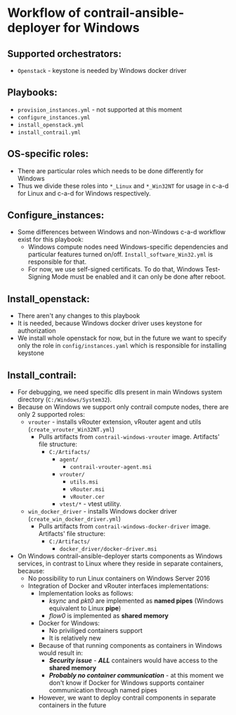 # Workflow of contrail-ansible-deployer for Windows

## Supported orchestrators:
  * `Openstack` - keystone is needed by Windows docker driver

## Playbooks:
  * `provision_instances.yml` - not supported at this moment
  * `configure_instances.yml`
  * `install_openstack.yml`
  * `install_contrail.yml`

## OS-specific roles:
  * There are particular roles which needs to be done differently for Windows
  * Thus we divide these roles into `*_Linux` and `*_Win32NT` for usage in c-a-d for Linux and c-a-d for Windows respectively.

## Configure_instances:
  * Some differences between Windows and non-Windows c-a-d workflow exist for this playbook:
    * Windows compute nodes need Windows-specific dependencies and particular features turned on/off. `Install_software_Win32.yml` is responsible for that.
    * For now, we use self-signed certificats. To do that, Windows Test-Signing Mode must be enabled and it can only be done after reboot.

## Install_openstack:
  * There aren't any changes to this playbook
  * It is needed, because Windows docker driver uses keystone for authorization
  * We install whole openstack for now, but in the future we want to specify only the role in `config/instances.yaml` which is responsible for installing keystone

## Install_contrail:
  * For debugging, we need specific dlls present in main Windows system directory (`C:/Windows/System32`).
  * Because on Windows we support only contrail compute nodes, there are only 2 supported roles:
    * `vrouter` - installs vRouter extension, vRouter agent and utils (`create_vrouter_Win32NT.yml`)
      * Pulls artifacts from `contrail-windows-vrouter` image. Artifacts' file structure:
        * `C:/Artifacts/`
          * `agent/`
            * `contrail-vrouter-agent.msi`
          * `vrouter/`
            * `utils.msi`
            * `vRouter.msi`
            * `vRouter.cer`
          * `vtest/*` - vtest utility.
    * `win_docker_driver` - installs Windows docker driver (`create_win_docker_driver.yml`)
      * Pulls artifacts from `contrail-windows-docker-driver` image. Artifacts' file structure:
        * `C:/Artifacts/`
          * `docker_driver/docker-driver.msi`
  * On Windows contrail-ansible-deployer starts components as Windows services,
    in contrast to Linux where they reside in separate containers, because:
    * No possibility to run Linux containers on Windows Server 2016
    * Integration of Docker and vRouter interfaces implementations:
      * Implementation looks as follows:
        * *ksync* and *pkt0* are implemented as **named pipes** (Windows equivalent to Linux **pipe**)
        * *flow0* is implemented as **shared memory**
      * Docker for Windows:
        * No priviliged containers support
        * It is relatively new
      * Because of that running components as containers in Windows would result in:
        * **_Security issue_** - **_ALL_** containers would have access to the **shared memory**
        * **_Probably no container communication_** - at this moment we don't know if Docker for Windows supports container communication through named pipes
      * However, we want to deploy contrail components in separate containers in the future